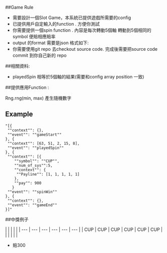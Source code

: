##Game Rule
- 需要設計一個Slot Game，本系統已提供遊戲所需要的config
- 已提供用戶自定輸入的function . 方便你測試
- 你需要提供一個spin function . 內容是每次轉動5個軸 轉動到5個相同的 symbol 便賠相應賠率
- output 的format 需要是json 格式如下:
- 你需要使用git repo 去checkout source code. 完成後需要把source code commit 到你自己新的 repo

##相關資料:
- playedSpin 相等於5個軸的結果(需要和config array position 一致)

##提供應用Function :

Rng.rng(min, max) 產生隨機數字

## Example
```
"[{
 ""context"": {},
 ""event"": ""gameStart""
}, {
 ""context"": [63, 51, 2, 15, 8],
 ""event"": ""playedSpin""
}, {
 ""context"": [{
    ""symbol"": ""CUP"",
    ""num_of_sys"":5,
    ""context"": {
     ""Payline"": [1, 1, 1, 1, 1]
    },
    ""pay"": 900
   }
 ""event"": ""spinWin""
}, {
 ""context"": {},
 ""event"": ""gameEnd""
}]"
```

##中獎例子

| | | | |
| --- | --- | --- | --- | --- |  --- | 
| CUP | CUP | CUP | CUP | CUP | CUP |
| | | | |

- 賠300